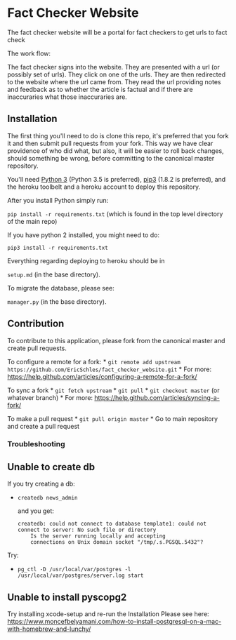 # Fact Checker Website

The fact checker website will be a portal for fact checkers to get urls to fact check

The work flow:

The fact checker signs into the website.
They are presented with a url (or possibly set of urls).
They click on one of the urls.
They are then redirected to the website where the url came from.
They read the url providing notes and feedback as to whether the article is factual and if there are inaccuraries what those inaccuraries are.

## Installation

The first thing you'll need to do is clone this repo, it's preferred that you fork it and then submit pull requests from your fork.  This way we have clear providence of who did what, but also, it will be easier to roll back changes, should something be wrong, before committing to the canonical master repository.

You'll need [Python 3](https://www.python.org/downloads/) (Python 3.5 is preferred), [pip3](https://pip.pypa.io/en/stable/) (1.8.2 is preferred), and the heroku toolbelt and a heroku account to deploy this repository.

After you install Python simply run:

`pip install -r requirements.txt` (which is found in the top level directory of the main repo)

If you have python 2 installed, you might need to do:

`pip3 install -r requirements.txt`

Everything regarding deploying to heroku should be in 

`setup.md` (in the base directory).

To migrate the database, please see:

`manager.py` (in the base directory).

## Contribution

To contribute to this application, please fork from the canonical master and create pull requests.

To configure a remote for a fork:
    * `git remote add upstream https://github.com/EricSchles/fact_checker_website.git`
    * For more: https://help.github.com/articles/configuring-a-remote-for-a-fork/

To sync a fork
    * `git fetch upstream`
    * `git pull`
    * `git checkout master` (or whatever branch)
    * For more: https://help.github.com/articles/syncing-a-fork/

To make a pull request
    * `git pull origin master`
    * Go to main repository and create a pull request

### Troubleshooting

## Unable to create db

If you try creating a db:
 * `createdb news_admin`

    and you get:

    ```
    createdb: could not connect to database template1: could not connect to server: No such file or directory
        Is the server running locally and accepting
        connections on Unix domain socket "/tmp/.s.PGSQL.5432"?
    ```

Try: 
* `pg_ctl -D /usr/local/var/postgres -l /usr/local/var/postgres/server.log start`

## Unable to install pyscopg2 

Try installing xcode-setup and re-run the Installation
Please see here: https://www.moncefbelyamani.com/how-to-install-postgresql-on-a-mac-with-homebrew-and-lunchy/

